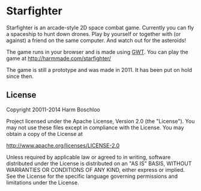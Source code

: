 # Starfighter

Starfighter is an arcade-style 2D space combat game. Currently you can fly a spaceship to hunt down drones. Play by yourself or together with (or against) a friend on the same computer. And watch out for the asteroids!

The game runs in your browser and is made using [GWT](http://www.gwtproject.org/). You can play the game at <http://harmmade.com/starfighter/>

The game is still a prototype and was made in 2011. It has been put on hold since then.

## License

Copyright 20011-2014 Harm Boschloo

Project licensed under the Apache License, Version 2.0 (the "License"). You may not use these files except in compliance with the License. You may obtain a copy of the License at

<http://www.apache.org/licenses/LICENSE-2.0>

Unless required by applicable law or agreed to in writing, software
distributed under the License is distributed on an "AS IS" BASIS,
WITHOUT WARRANTIES OR CONDITIONS OF ANY KIND, either express or implied.
See the License for the specific language governing permissions and
limitations under the License.